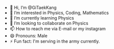 - 👋 Hi, I’m @GiTaekKang
- 👀 I’m interested in Physics, Coding, Mathematics
- 🌱 I’m currently learning Physics
- 💞️ I’m looking to collaborate on Physics
- 📫 How to reach me via E-mail or my instagram
- 😄 Pronouns: Male
- ⚡ Fun fact: I'm serving in the army currently.

<!---
GiTaekKang/GiTaekKang is a ✨ special ✨ repository because its `README.md` (this file) appears on your GitHub profile.
You can click the Preview link to take a look at your changes.
--->
